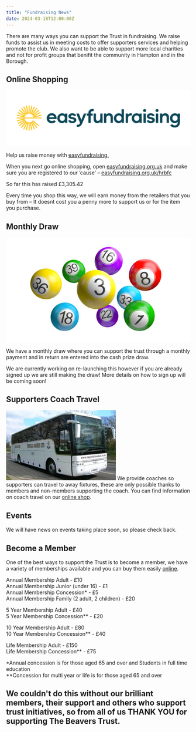 ```yaml
---
title: "Fundraising News"
date: 2024-03-18T12:00:00Z
---
```


There are many ways you can support the Trust in fundraising. We raise funds to assist us in meeting costs to offer supporters services and helping promote the club. We also want to be able to support more local charities and not for profit groups that benifit the community in Hampton and in the Borough.


## Online Shopping

![easy fundraising logo](eflogo.png)

Help us raise money with [easyfundraising.](easyfundraising.org.uk)

When you next go online shopping, open [easyfundraising.org.uk](https://www.easyfundraising.org.uk/causes/hrbfc/) and make sure you are registered to our ’cause’ – [easyfundraising.org.uk/hrbfc](https://www.easyfundraising.org.uk/causes/hrbfc/)

So far this has raised £3,305.42

Every time you shop this way, we will earn money from the retailers that you buy from – It doesnt cost you a penny more to support us or for the item you purchase.

## Monthly Draw

![lottery numbers](balls.jpg)

We have a monthly draw where you can support the trust through a monthly payment and in return are entered into the cash prize draw.

We are currently working on re-launching this however if you are already signed up we are still making the draw! More details on how to sign up will be coming soon!

## Supporters Coach Travel
![Coach](coach.jpg)
We provide coaches so supporters can travel to away fixtures, these are only possible thanks to members and non-members supporting the coach. You can find information on coach travel on our [online shop](https://hampton-richmond-borough-fc-supporters-society-limit.sumupstore.com/category/away-travel).


## Events

We will have news on events taking place soon, so please check back.

## Become a Member

One of the best ways to support the Trust is to become a member, we have a variety of memberships available and you can buy them easily [online](https://hampton-richmond-borough-fc-supporters-society-limit.sumupstore.com/category/membership).

Annual Membership Adult - £10<br>
Annual Membership Junior (under 16) - £1<br>
Annual Membership Concession* - £5<br>
Annual Membership Family (2 adult, 2 children) - £20<br>


5 Year Membership Adult - £40<br>
5 Year Membership Concession** - £20<br>


10 Year Membership Adult - £80<br>
10 Year Membership Concession** - £40<br>


Life Membership Adult - £150<br>
Life Membership Concession** - £75<br>

*Annual concession is for those aged 65 and over and Students in full time education<br>
**Concession for multi year or life is for those aged 65 and over

## We couldn't do this without our brilliant members, their support and others who support trust initiatives, so from all of us THANK YOU for supporting The Beavers Trust. 

